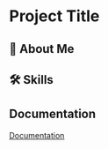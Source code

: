 # Project Title



## 🚀 About Me



## 🛠 Skills


## Documentation

[Documentation](https://linktodocumentation)




